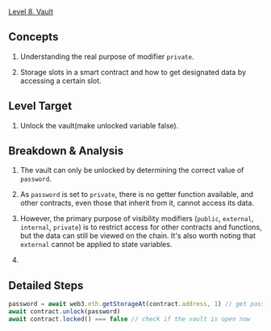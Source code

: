 [Level 8. Vault](https://ethernaut.openzeppelin.com/level/0xB7257D8Ba61BD1b3Fb7249DCd9330a023a5F3670)

## Concepts

1. Understanding the real purpose of modifier `private`.

2. Storage slots in a smart contract and how to get designated data by accessing a certain slot.

## Level Target

1. Unlock the vault(make unlocked variable false).

## Breakdown & Analysis

1. The vault can only be unlocked by determining the correct value of `password`.

2. As `password` is set to `private`, there is no getter function available, and other contracts, even those that inherit from it, cannot access its data.

3. However, the primary purpose of visibility modifiers (`public`, `external`, `internal`, `private`) is to restrict access for other contracts and functions, but the data can still be viewed on the chain. It's also worth noting that `external` cannot be applied to state variables.

4. 

## Detailed Steps

```js
password = await web3.eth.getStorageAt(contract.address, 1) // get password by accessing the slot
await contract.unlock(password) 
await contract.locked() === false // check if the vault is open now
```

## 
